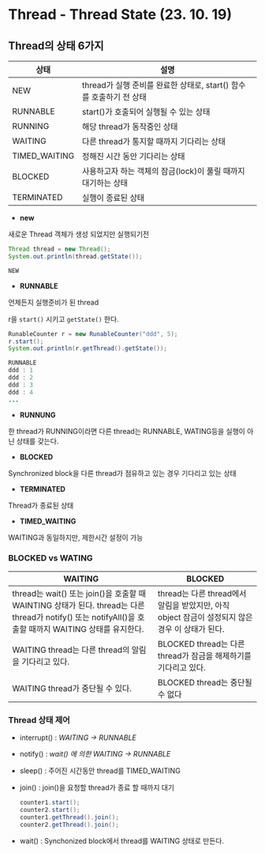 # Thread - Thread State (23. 10. 19)

## Thread의 상태 6가지

| 상태 | 설명 |
| --- | --- |
| NEW | thread가 실행 준비를 완료한 상태로, start() 함수를 호출하기 전 상태 |
| RUNNABLE | start()가 호출되어 실행될 수 있는 상태 |
| RUNNING | 해당 thread가 동작중인 상태 |
| WAITING | 다른 thread가 통지할 때까지 기다리는 상태 |
| TIMED_WAITING | 정해진 시간 동안 기다리는 상태 |
| BLOCKED | 사용하고자 하는 객체의 잠금(lock)이 풀릴 때까지 대기하는 상태 |
| TERMINATED | 실행이 종료된 상태 |
- **new**

새로운 Thread 객체가 생성 되었지만 실행되기전

```java
Thread thread = new Thread();
System.out.println(thread.getState());

NEW
```

- **RUNNABLE**

언제든지 실행준비가 된 thread

r을 `start()` 시키고 `getState()` 한다.

```java
RunableCounter r = new RunableCounter("ddd", 5);
r.start();
System.out.println(r.getThread().getState());

RUNNABLE
ddd : 1
ddd : 2
ddd : 3
ddd : 4
...
```

- **RUNNUNG**

한 thread가 RUNNING이라면 다른 thread는 RUNNABLE, WATING등을 실행이 아닌 상태를 갖는다.

- **BLOCKED**

Synchronized block을 다른 thread가 점유하고 있는 경우 기다리고 있는 상태

- **TERMINATED**

Thread가 종료된 상태

- **TIMED_WAITING**

WAITING과 동일하지만, 제한시간 설정이 가능

### BLOCKED vs WATING

| WAITING | BLOCKED |
| --- | --- |
| thread는 wait() 또는 join()을 호출할 때 WAINTING 상태가 된다. thread는 다른 thread가 notify() 또는 notifyAll()을 호출할 때까지 WAITING 상태를 유지한다. | thread는 다른 thread에서 알림을 받았지만, 아직 object 잠금이 설정되지 않은 경우 이 상태가 된다. |
| WAITING thread는 다른 thread의 알림을 기다리고 있다. | BLOCKED thread는 다른 thread가 잠금을 해제하기를 기다리고 있다. |
| WAITING thread가 중단될 수 있다. | BLOCKED thread는 중단될 수 없다 |

### Thread 상태 제어

- interrupt() :  *WAITING → RUNNABLE*
- notify() : *wait() 에 의한 WAITING → RUNNABLE*
- sleep() : 주어진 시간동안 thread를 TIMED_WAITING
- join() : join()을 요청할 thread가 종료 할 때까지 대기
    
    ```java
    counter1.start();
    counter2.start();
    counter1.getThread().join();
    counter2.getThread().join();
    ```
    
- wait() : Synchonized block에서 thread를 WAITING 상태로 만든다.
